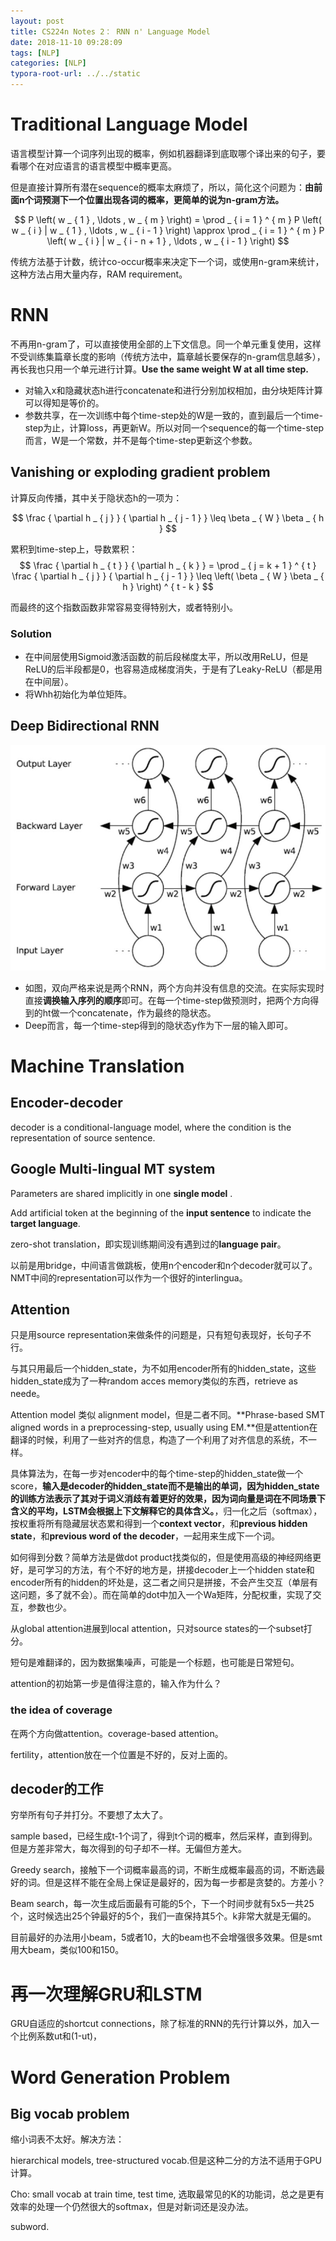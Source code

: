 ```yaml
---
layout: post
title: CS224n Notes 2： RNN n' Language Model
date: 2018-11-10 09:28:09
tags: [NLP]
categories: [NLP]
typora-root-url: ../../static
---
```


# Traditional Language Model

语言模型计算一个词序列出现的概率，例如机器翻译到底取哪个译出来的句子，要看哪个在对应语言的语言模型中概率更高。

但是直接计算所有潜在sequence的概率太麻烦了，所以，简化这个问题为：**由前面n个词预测下一个位置出现各词的概率，更简单的说为n-gram方法。**

$$
P \left( w _ { 1 } , \ldots , w _ { m } \right) = \prod _ { i = 1 } ^ { m } P \left( w _ { i } | w _ { 1 } , \ldots , w _ { i - 1 } \right) \approx \prod _ { i = 1 } ^ { m } P \left( w _ { i } | w _ { i - n + 1 } , \ldots , w _ { i - 1 } \right)
$$

传统方法基于计数，统计co-occur概率来决定下一个词，或使用n-gram来统计，这种方法占用大量内存，RAM requirement。

# RNN

不再用n-gram了，可以直接使用全部的上下文信息。同一个单元重复使用，这样不受训练集篇章长度的影响（传统方法中，篇章越长要保存的n-gram信息越多），再长我也只用一个单元进行计算。**Use the same weight W at all time step.**

- 对输入x和隐藏状态h进行concatenate和进行分别加权相加，由分块矩阵计算可以得知是等价的。
- 参数共享，在一次训练中每个time-step处的W是一致的，直到最后一个time-step为止，计算loss，再更新W。所以对同一个sequence的每一个time-step而言，W是一个常数，并不是每个time-step更新这个参数。

## Vanishing or exploding gradient problem

计算反向传播，其中关于隐状态h的一项为：

$$
\frac { \partial h _ { j } } { \partial h _ { j - 1 } } \leq \beta _ { W } \beta _ { h }
$$

累积到time-step上，导数累积：
$$
\frac { \partial h _ { t } } { \partial h _ { k } } = \prod _ { j = k + 1 } ^ { t } \frac { \partial h _ { j } } { \partial h _ { j - 1 } } \leq \left( \beta _ { W } \beta _ { h } \right) ^ { t - k }
$$

而最终的这个指数函数非常容易变得特别大，或者特别小。

### Solution

- 在中间层使用Sigmoid激活函数的前后段梯度太平，所以改用ReLU，但是ReLU的后半段都是0，也容易造成梯度消失，于是有了Leaky-ReLU（都是用在中间层）。
- 将Whh初始化为单位矩阵。

## Deep Bidirectional RNN

![](/img/bi-rnn.png)

- 如图，双向严格来说是两个RNN，两个方向并没有信息的交流。在实际实现时直接**调换输入序列的顺序**即可。在每一个time-step做预测时，把两个方向得到的ht做一个concatenate，作为最终的隐状态。
- Deep而言，每一个time-step得到的隐状态y作为下一层的输入即可。

# Machine Translation

## Encoder-decoder

decoder is a conditional-language model, where the condition is the representation of source sentence.

## Google Multi-lingual MT system

Parameters are shared implicitly in one **single model**  .

Add artificial token at the beginning of the **input sentence** to indicate the **target language**.

zero-shot translation，即实现训练期间没有遇到过的**language pair**。

以前是用bridge，中间语言做跳板，使用n个encoder和n个decoder就可以了。NMT中间的representation可以作为一个很好的interlingua。

## Attention

只是用source representation来做条件的问题是，只有短句表现好，长句子不行。 

与其只用最后一个hidden_state，为不如用encoder所有的hidden_state，这些hidden_state成为了一种random acces memory类似的东西，retrieve as neede。

Attention model 类似 alignment model，但是二者不同。**Phrase-based SMT aligned words in a preprocessing-step, usually using EM.**但是attention在翻译的时候，利用了一些对齐的信息，构造了一个利用了对齐信息的系统，不一样。

具体算法为，在每一步对encoder中的每个time-step的hidden_state做一个score，**输入是decoder的hidden_state而不是输出的单词，因为hidden_state的训练方法表示了其对于词义消歧有着更好的效果，因为词向量是词在不同场景下含义的平均，LSTM会根据上下文解释它的具体含义。**，归一化之后（softmax），按权重将所有隐藏层状态累和得到一个**context vector**，和**previous hidden state**，和**previous word of the decoder**，一起用来生成下一个词。

如何得到分数？简单方法是做dot product找类似的，但是使用高级的神经网络更好，是可学习的方法，有个不好的地方是，拼接decoder上一个hidden state和encoder所有的hidden的坏处是，这二者之间只是拼接，不会产生交互（单层有这问题，多了就不会）。而在简单的dot中加入一个Wa矩阵，分配权重，实现了交互，参数也少。

从global attention进展到local attention，只对source states的一个subset打分。

短句是难翻译的，因为数据集噪声，可能是一个标题，也可能是日常短句。

attention的初始第一步是值得注意的，输入作为什么？

### the idea of coverage

在两个方向做attention。coverage-based attention。

fertility，attention放在一个位置是不好的，反对上面的。

## decoder的工作

穷举所有句子并打分。不要想了太大了。

sample based，已经生成t-1个词了，得到t个词的概率，然后采样，直到得到<EOS>。但是方差非常大，每次得到的句子却不一样。无偏但方差大。

Greedy search，接触下一个词概率最高的词，不断生成概率最高的词，不断选最好的词。但是这样不能在全局上保证是最好的，因为每一步都是贪婪的。方差小？

Beam search，每一次生成后面最有可能的5个，下一个时间步就有5x5一共25个，这时候选出25个钟最好的5个，我们一直保持其5个。k非常大就是无偏的。

目前最好的办法用小beam，5或者10，大的beam也不会增强很多效果。但是smt用大beam，类似100和150。

# 再一次理解GRU和LSTM

GRU自适应的shortcut connections，除了标准的RNN的先行计算以外，加入一个比例系数ut和(1-ut)，

# Word Generation Problem

## Big vocab problem

缩小词表不太好。解决方法：

hierarchical models, tree-structured vocab.但是这种二分的方法不适用于GPU计算。

Cho: small vocab at train time, test time, 选取最常见的K的功能词，总之是更有效率的处理一个仍然很大的softmax，但是对新词还是没办法。

subword.